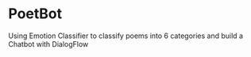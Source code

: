# PoetBot
Using Emotion Classifier to classify poems into 6 categories and build a Chatbot with DialogFlow
